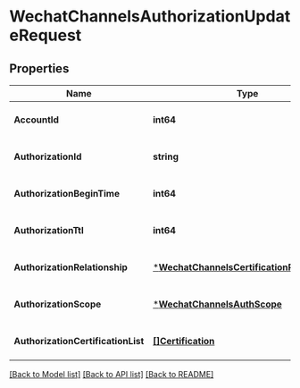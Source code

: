 # WechatChannelsAuthorizationUpdateRequest

## Properties
Name | Type | Description | Notes
------------ | ------------- | ------------- | -------------
**AccountId** | **int64** |  | [optional] [default to null]
**AuthorizationId** | **string** |  | [optional] [default to null]
**AuthorizationBeginTime** | **int64** |  | [optional] [default to null]
**AuthorizationTtl** | **int64** |  | [optional] [default to null]
**AuthorizationRelationship** | [***WechatChannelsCertificationRelationship**](WechatChannelsCertificationRelationship.md) |  | [optional] [default to null]
**AuthorizationScope** | [***WechatChannelsAuthScope**](WechatChannelsAuthScope.md) |  | [optional] [default to null]
**AuthorizationCertificationList** | [**[]Certification**](certification.md) |  | [optional] [default to null]

[[Back to Model list]](../README.md#documentation-for-models) [[Back to API list]](../README.md#documentation-for-api-endpoints) [[Back to README]](../README.md)


